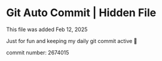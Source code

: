# Git Auto Commit | Hidden File

This file was added Feb 12, 2025

Just for fun and keeping my daily git commit active 🤪

commit number: 2674015

